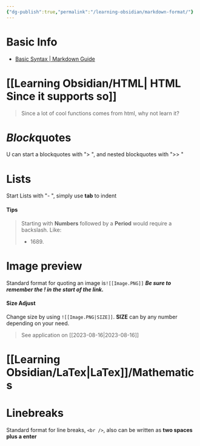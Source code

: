 ```yaml
---
{"dg-publish":true,"permalink":"/learning-obsidian/markdown-format/"}
---
```




# Basic Info
- [Basic Syntax | Markdown Guide](https://www.markdownguide.org/basic-syntax/)

# [[Learning Obsidian/HTML\| HTML Since it supports so]]  
> Since a lot of cool functions comes from html, why not learn it?



# ***Block***quotes
U can start a blockquotes with "> ", and nested blockquotes with ">> " 



# Lists
Start Lists with "- ", simply use **tab** to indent
#### Tips
> Starting with **Numbers** followed by a **Period** would require a backslash. Like: 
> - 1689\.



# Image preview
Standard format for quoting an image is`![[Image.PNG]]`
	 ***Be sure to remember the ! in the start of the link.***
#### Size Adjust
Change size by using `![[Image.PNG|SIZE]]`. **SIZE** can by any number depending on your need. 

> See application on [[2023-08-16\|2023-08-16]]


# [[Learning Obsidian/LaTex\|LaTex]]/Mathematics




# Linebreaks
Standard format for line breaks, `<br />`, also can be written as **two spaces plus a enter**

